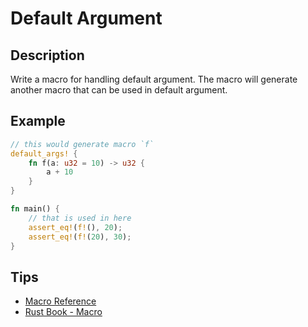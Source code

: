 # Default Argument

## Description

Write a macro for handling default argument.
The macro will generate another macro that can be used in default argument.

## Example

```rust
// this would generate macro `f`
default_args! {
    fn f(a: u32 = 10) -> u32 {
        a + 10
    }
}

fn main() {
    // that is used in here
    assert_eq!(f!(), 20);
    assert_eq!(f!(20), 30);
}
```

## Tips

- [Macro Reference](https://doc.rust-lang.org/reference/macros.html)
- [Rust Book - Macro](https://doc.rust-lang.org/book/ch19-06-macros.html)